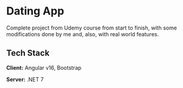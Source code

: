 
# Dating App

Complete project from Udemy course from start to finish, with some modifications done by me and, also, with real world features.



## Tech Stack

**Client:** Angular v16, Bootstrap

**Server:** .NET 7
